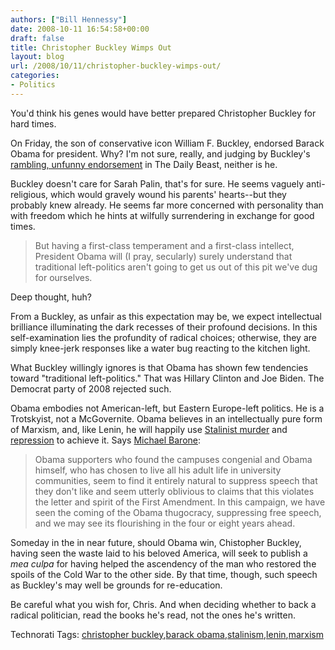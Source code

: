 ```yaml
---
authors: ["Bill Hennessy"]
date: 2008-10-11 16:54:58+00:00
draft: false
title: Christopher Buckley Wimps Out
layout: blog
url: /2008/10/11/christopher-buckley-wimps-out/
categories:
- Politics
---
```


You'd think his genes would have better prepared Christopher Buckley for hard times.

 

On Friday, the son of conservative icon William F. Buckley, endorsed Barack Obama for president. Why? I'm not sure, really, and judging by Buckley's [rambling, unfunny endorsement](https://www.thedailybeast.com/blogs-and-stories/2008-10-10/the-conservative-case-for-obama) in The Daily Beast, neither is he.

 

Buckley doesn't care for Sarah Palin, that's for sure. He seems vaguely anti-religious, which would gravely wound his parents' hearts--but they probably knew already. He seems far more concerned with personality than with freedom which he hints at wilfully surrendering in exchange for good times.

 

>   
> 
> But having a first-class temperament and a first-class intellect, President Obama will (I pray, secularly) surely understand that traditional left-politics aren't going to get us out of this pit we've dug for ourselves.
> 
> 

 

Deep thought, huh? 

 

From a Buckley, as unfair as this expectation may be, we expect intellectual brilliance illuminating the dark recesses of their profound decisions. In this self-examination lies the profundity of radical choices; otherwise, they are simply knee-jerk responses like a water bug reacting to the kitchen light. 

 

What Buckley willingly ignores is that Obama has shown few tendencies toward "traditional left-politics." That was Hillary Clinton and Joe Biden. The Democrat party of 2008 rejected such.

 

Obama embodies not American-left, but Eastern Europe-left politics. He is a Trotskyist, not a McGovernite. Obama believes in an intellectually pure form of Marxism, and, like Lenin, he will happily use [Stalinist murder](https://www.rasmussenreports.com/public_content/political_commentary/commentary_by_michael_barone/the_coming_obama_thugocracy) and [repression](https://gatewaypundit.blogspot.com/2008/10/new-evidence-proves-former-kenyan.html) to achieve it. Says [Michael Barone](https://www.rasmussenreports.com/public_content/political_commentary/commentary_by_michael_barone/the_coming_obama_thugocracy):

 

>   
> 
> Obama supporters who found the campuses congenial and Obama himself, who has chosen to live all his adult life in university communities, seem to find it entirely natural to suppress speech that they don't like and seem utterly oblivious to claims that this violates the letter and spirit of the First Amendment. In this campaign, we have seen the coming of the Obama thugocracy, suppressing free speech, and we may see its flourishing in the four or eight years ahead.
> 
> 

 

Someday in the in near future, should Obama win, Chistopher Buckley, having seen the waste laid to his beloved America, will seek to publish a _mea culpa_ for having helped the ascendency of the man who restored the spoils of the Cold War to the other side. By that time, though, such speech as Buckley's may well be grounds for re-education.

 

Be careful what you wish for, Chris. And when deciding whether to back a radical politician, read the books he's read, not the ones he's written. 

 

Technorati Tags: [christopher buckley](https://technorati.com/tags/christopher%20buckley),[barack obama](https://technorati.com/tags/barack%20obama),[stalinism](https://technorati.com/tags/stalinism),[lenin](https://technorati.com/tags/lenin),[marxism](https://technorati.com/tags/marxism)
